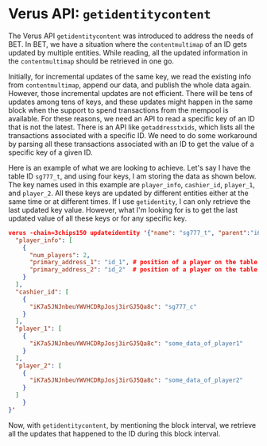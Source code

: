 # Verus API: `getidentitycontent`

The Verus API `getidentitycontent` was introduced to address the needs of BET. In BET, we have a situation where the `contentmultimap` of an ID gets updated by multiple entities. While reading, all the updated information in the `contentmultimap` should be retrieved in one go.

Initially, for incremental updates of the same key, we read the existing info from `contentmultimap`, append our data, and publish the whole data again. However, those incremental updates are not efficient. There will be tens of updates among tens of keys, and these updates might happen in the same block when the support to spend transactions from the mempool is available. For these reasons, we need an API to read a specific key of an ID that is not the latest. There is an API like `getaddresstxids`, which lists all the transactions associated with a specific ID. We need to do some workaround by parsing all these transactions associated with an ID to get the value of a specific key of a given ID.

Here is an example of what we are looking to achieve. Let's say I have the table ID `sg777_t`, and using four keys, I am storing the data as shown below. The key names used in this example are `player_info`, `cashier_id`, `player_1`, and `player_2`. All these keys are updated by different entities either at the same time or at different times. If I use `getidentity`, I can only retrieve the last updated key value. However, what I'm looking for is to get the last updated value of all these keys or for any specific key.

```json
verus -chain=3chips150 updateidentity '{"name": "sg777_t", "parent":"i6gViGxt7YinkJZoubKdbWBrqdRCb1Rkvs", "contentmultimap":{
  "player_info": [
    {
      "num_players": 2,
      "primary_address_1": "id_1", # position of a player on the table
      "primary_address_2": "id_2"  # position of a player on the table
    }
  ],
  "cashier_id": [
    {
      "iK7a5JNJnbeuYWVHCDRpJosj3irGJ5Qa8c": "sg777_c"
    }
  ],
  "player_1": [
    {
      "iK7a5JNJnbeuYWVHCDRpJosj3irGJ5Qa8c": "some_data_of_player1"
    }
  ],
  "player_2": [
    {
      "iK7a5JNJnbeuYWVHCDRpJosj3irGJ5Qa8c": "some_data_of_player2"
    }
  ]
    }
}'
```

Now, with `getidentitycontent`, by mentioning the block interval, we retrieve all the updates that happened to the ID during this block interval.

